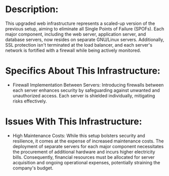 # Description:
This upgraded web infrastructure represents a scaled-up version of the previous setup, aiming to eliminate all Single Points of Failure (SPOFs). Each major component, including the web server, application server, and database servers, now resides on separate GNU/Linux servers. Additionally, SSL protection isn't terminated at the load balancer, and each server's network is fortified with a firewall while being actively monitored.

# Specifics About This Infrastructure:

* Firewall Implementation Between Servers:
Introducing firewalls between each server enhances security by safeguarding against unwanted and unauthorized access. Each server is shielded individually, mitigating risks effectively.

# Issues With This Infrastructure:

* High Maintenance Costs:
While this setup bolsters security and resilience, it comes at the expense of increased maintenance costs. The deployment of separate servers for each major component necessitates the procurement of additional hardware and incurs higher electricity bills. Consequently, financial resources must be allocated for server acquisition and ongoing operational expenses, potentially straining the company's budget.
